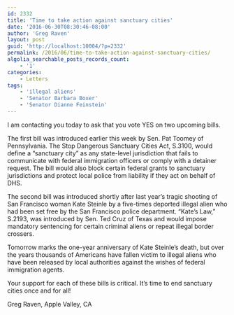 ```yaml
---
id: 2332
title: 'Time to take action against sanctuary cities'
date: '2016-06-30T08:30:46-08:00'
author: 'Greg Raven'
layout: post
guid: 'http://localhost:10004/?p=2332'
permalink: /2016/06/time-to-take-action-against-sanctuary-cities/
algolia_searchable_posts_records_count:
    - '1'
categories:
    - Letters
tags:
    - 'illegal aliens'
    - 'Senator Barbara Boxer'
    - 'Senator Dianne Feinstein'
---
```


I am contacting you today to ask that you vote YES on two upcoming bills.

The first bill was introduced earlier this week by Sen. Pat Toomey of Pennsylvania. The Stop Dangerous Sanctuary Cities Act, S.3100, would define a “sanctuary city” as any state-level jurisdiction that fails to communicate with federal immigration officers or comply with a detainer request. The bill would also block certain federal grants to sanctuary jurisdictions and protect local police from liability if they act on behalf of DHS.

The second bill was introduced shortly after last year’s tragic shooting of San Francisco woman Kate Steinle by a five-times deported illegal alien who had been set free by the San Francisco police department. “Kate’s Law,” S.2193, was introduced by Sen. Ted Cruz of Texas and would impose mandatory sentencing for certain criminal aliens or repeat illegal border crossers.

Tomorrow marks the one-year anniversary of Kate Steinle’s death, but over the years thousands of Americans have fallen victim to illegal aliens who have been released by local authorities against the wishes of federal immigration agents.

Your support for each of these bills is critical. It’s time to end sanctuary cities once and for all!

Greg Raven, Apple Valley, CA